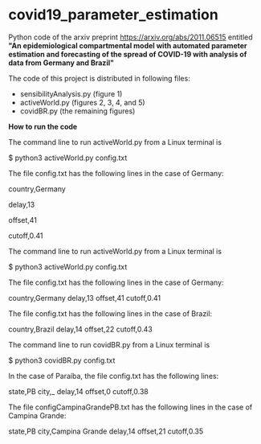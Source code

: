 # covid19_parameter_estimation
Python code of the arxiv preprint https://arxiv.org/abs/2011.06515
entitled **"An epidemiological compartmental model with automated parameter
estimation and forecasting of the spread of COVID-19 with analysis of data
from Germany and Brazil"**

The code of this project is distributed in following files:
* sensibilityAnalysis.py (figure 1)
* activeWorld.py (figures 2, 3, 4, and 5)
* covidBR.py (the remaining figures)

**How to run the code**

The command line to run activeWorld.py from a Linux terminal is

$ python3 activeWorld.py config.txt

The file config.txt has the following lines in the case of Germany:

country,Germany

delay,13

offset,41

cutoff,0.41

The command line to run activeWorld.py from a Linux terminal is

$ python3 activeWorld.py config.txt

The file config.txt has the following lines in the case of Germany:

country,Germany
delay,13
offset,41
cutoff,0.41

The file config.txt has the following lines in the case of Brazil:

country,Brazil
delay,14
offset,22
cutoff,0.43

The command line to run covidBR.py from a Linux terminal is

$ python3 covidBR.py config.txt

In the case of Paraíba, the file config.txt has the following lines:

state,PB
city,\_
delay,14
offset,0
cutoff,0.38

The file configCampinaGrandePB.txt has the following lines in the case of Campina Grande:

state,PB
city,Campina Grande
delay,14
offset,21
cutoff,0.35
